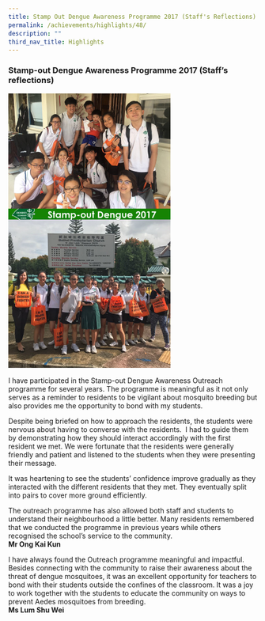```yaml
---
title: Stamp Out Dengue Awareness Programme 2017 (Staff's Reflections)
permalink: /achievements/highlights/48/
description: ""
third_nav_title: Highlights
---
```

### **Stamp-out Dengue Awareness Programme 2017 (Staff’s reflections)**

<img src="/images/Stamp%20out%20Dengue.jpg" style="width:65%">

I have participated in the Stamp-out Dengue Awareness Outreach programme for several years. The programme is meaningful as it not only serves as a reminder to residents to be vigilant about mosquito breeding but also provides me the opportunity to bond with my students.    
  
Despite being briefed on how to approach the residents, the students were nervous about having to converse with the residents.  I had to guide them by demonstrating how they should interact accordingly with the first resident we met. We were fortunate that the residents were generally friendly and patient and listened to the students when they were presenting their message.    
  
It was heartening to see the students’ confidence improve gradually as they interacted with the different residents that they met. They eventually split into pairs to cover more ground efficiently.    
  
The outreach programme has also allowed both staff and students to understand their neighbourhood a little better. Many residents remembered that we conducted the programme in previous years while others recognised the school’s service to the community.<br>
**Mr Ong Kai Kun**

I have always found the Outreach programme meaningful and impactful. Besides connecting with the community to raise their awareness about the threat of dengue mosquitoes, it was an excellent opportunity for teachers to bond with their students outside the confines of the classroom. It was a joy to work together with the students to educate the community on ways to prevent Aedes mosquitoes from breeding.<br>
**Ms Lum Shu Wei**